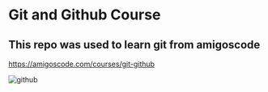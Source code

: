 # Git and Github Course

## This repo was used to learn git from amigoscode

https://amigoscode.com/courses/git-github

![github](https://user-images.githubusercontent.com/109235284/178812093-c815b1f5-aeb2-4768-82b3-7bc71b06618b.png)
